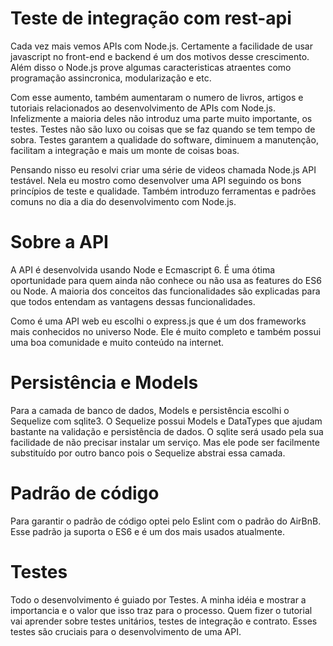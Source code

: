 # Teste de integração com rest-api
Cada vez mais vemos APIs com Node.js. Certamente a facilidade de usar javascript no front-end e backend é um dos motivos desse crescimento. Além disso o Node.js prove algumas caracteristicas atraentes como programação assincronica, modularização e etc.


Com esse aumento, também aumentaram o numero de livros, artigos e tutoriais relacionados ao desenvolvimento de APIs com Node.js. Infelizmente a maioria deles não introduz uma parte muito importante, os testes. Testes não são luxo ou coisas que se faz quando se tem tempo de sobra. Testes garantem a qualidade do software, diminuem a manutenção, facilitam a integração e mais um monte de coisas boas.

Pensando nisso eu resolvi criar uma série de videos chamada Node.js API testável. Nela eu mostro como desenvolver uma API seguindo os bons princípios de teste e qualidade. Também introduzo ferramentas e padrões comuns no dia a dia do desenvolvimento com Node.js.

# Sobre a API
A API é desenvolvida usando Node e Ecmascript 6. É uma ótima oportunidade para quem ainda não conhece ou não usa as features do ES6 ou Node. A maioria dos conceitos das funcionalidades são explicadas para que todos entendam as vantagens dessas funcionalidades.

Como é uma API web eu escolhi o express.js  que é um dos frameworks mais conhecidos no universo Node. Ele é muito completo e também possui uma boa comunidade e muito conteúdo na internet.

# Persistência e Models

Para a camada de banco de dados, Models e persistência escolhi o Sequelize com sqlite3. O Sequelize possui Models e DataTypes que ajudam bastante na validação e persistência de dados. O sqlite será usado pela sua facilidade de não precisar instalar um serviço. Mas ele pode ser facilmente substituído por outro banco pois o Sequelize abstrai essa camada.

# Padrão de código

Para garantir o padrão de código optei pelo Eslint com o padrão do AirBnB. Esse padrão ja suporta o ES6 e é um dos mais usados atualmente.

# Testes

Todo o desenvolvimento é guiado por Testes. A minha idéia e mostrar a importancia e o valor que isso traz para o processo. Quem fizer o tutorial vai aprender sobre testes unitários, testes de integração e contrato. Esses testes são cruciais para o desenvolvimento de uma API.

